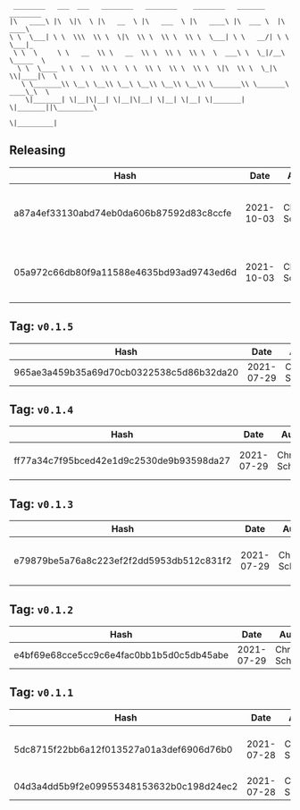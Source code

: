 ```
 ________   ___  ___   ________   ________    ________   _______    ________      
|\   ____\ |\  \|\  \ |\   __  \ |\   ___  \ |\   ____\ |\  ___ \  |\   ____\     
\ \  \___| \ \  \\\  \\ \  \|\  \\ \  \\ \  \\ \  \___| \ \   __/| \ \  \___|_    
 \ \  \     \ \   __  \\ \   __  \\ \  \\ \  \\ \  \  ___\ \  \_|/__\ \_____  \   
  \ \  \____ \ \  \ \  \\ \  \ \  \\ \  \\ \  \\ \  \|\  \\ \  \_|\ \\|____|\  \  
   \ \_______\\ \__\ \__\\ \__\ \__\\ \__\\ \__\\ \_______\\ \_______\ ____\_\  \ 
    \|_______| \|__|\|__| \|__|\|__| \|__| \|__| \|_______| \|_______||\_________\
                                                                      \|_________|
```

## Releasing
| Hash | Date | Author | Changes |
|------|------|--------|---------|
| a87a4ef33130abd74eb0da606b87592d83c8ccfe | 2021-10-03 | Chris Schubert | Updating namespaces to match folder structure |
| 05a972c66db80f9a11588e4635bd93ad9743ed6d | 2021-10-03 | Chris Schubert | Organizing Appalachia packages for package management |


 ## Tag: `v0.1.5`
| Hash | Date | Author | Changes |
|------|------|--------|---------|
| 965ae3a459b35a69d70cb0322538c5d86b32da20 | 2021-07-29 | Chris Schubert | Reimporting assets |


 ## Tag: `v0.1.4`
| Hash | Date | Author | Changes |
|------|------|--------|---------|
| ff77a34c7f95bced42e1d9c2530de9b93598da27 | 2021-07-29 | Chris Schubert | Unity meta files |


 ## Tag: `v0.1.3`
| Hash | Date | Author | Changes |
|------|------|--------|---------|
| e79879be5a76a8c223ef2f2dd5953db512c831f2 | 2021-07-29 | Chris Schubert | Package repository url updates |


 ## Tag: `v0.1.2`
| Hash | Date | Author | Changes |
|------|------|--------|---------|
| e4bf69e68cce5cc9c6e4fac0bb1b5d0c5db45abe | 2021-07-29 | Chris Schubert | Updates |


 ## Tag: `v0.1.1`
| Hash | Date | Author | Changes |
|------|------|--------|---------|
| 5dc8715f22bb6a12f013527a01a3def6906d76b0 | 2021-07-28 | Chris Schubert | Initializing organization repository for project. |
| 04d3a4dd5b9f2e09955348153632b0c198d24ec2 | 2021-07-28 | Chris Schubert | Added README.md |
